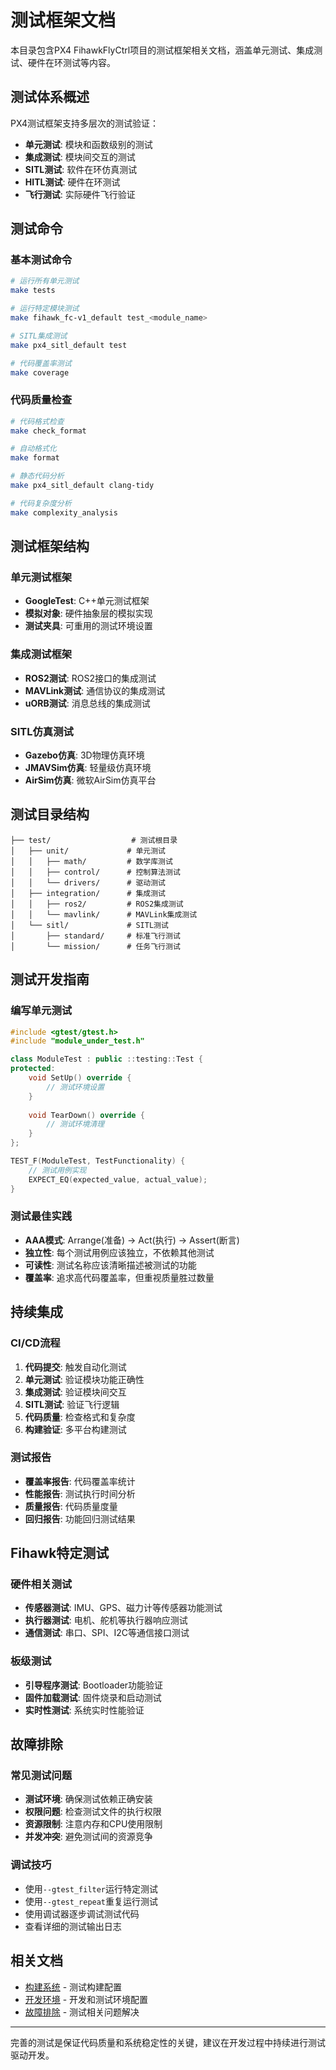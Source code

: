 # 测试框架文档

本目录包含PX4 FihawkFlyCtrl项目的测试框架相关文档，涵盖单元测试、集成测试、硬件在环测试等内容。

## 测试体系概述

PX4测试框架支持多层次的测试验证：
- **单元测试**: 模块和函数级别的测试
- **集成测试**: 模块间交互的测试
- **SITL测试**: 软件在环仿真测试
- **HITL测试**: 硬件在环测试
- **飞行测试**: 实际硬件飞行验证

## 测试命令

### 基本测试命令
```bash
# 运行所有单元测试
make tests

# 运行特定模块测试
make fihawk_fc-v1_default test_<module_name>

# SITL集成测试
make px4_sitl_default test

# 代码覆盖率测试
make coverage
```

### 代码质量检查
```bash
# 代码格式检查
make check_format

# 自动格式化
make format

# 静态代码分析
make px4_sitl_default clang-tidy

# 代码复杂度分析
make complexity_analysis
```

## 测试框架结构

### 单元测试框架
- **GoogleTest**: C++单元测试框架
- **模拟对象**: 硬件抽象层的模拟实现
- **测试夹具**: 可重用的测试环境设置

### 集成测试框架
- **ROS2测试**: ROS2接口的集成测试
- **MAVLink测试**: 通信协议的集成测试
- **uORB测试**: 消息总线的集成测试

### SITL仿真测试
- **Gazebo仿真**: 3D物理仿真环境
- **JMAVSim仿真**: 轻量级仿真环境
- **AirSim仿真**: 微软AirSim仿真平台

## 测试目录结构

```
├── test/                  # 测试根目录
│   ├── unit/             # 单元测试
│   │   ├── math/         # 数学库测试
│   │   ├── control/      # 控制算法测试
│   │   └── drivers/      # 驱动测试
│   ├── integration/      # 集成测试
│   │   ├── ros2/         # ROS2集成测试
│   │   └── mavlink/      # MAVLink集成测试
│   └── sitl/             # SITL测试
│       ├── standard/     # 标准飞行测试
│       └── mission/      # 任务飞行测试
```

## 测试开发指南

### 编写单元测试
```cpp
#include <gtest/gtest.h>
#include "module_under_test.h"

class ModuleTest : public ::testing::Test {
protected:
    void SetUp() override {
        // 测试环境设置
    }
    
    void TearDown() override {
        // 测试环境清理
    }
};

TEST_F(ModuleTest, TestFunctionality) {
    // 测试用例实现
    EXPECT_EQ(expected_value, actual_value);
}
```

### 测试最佳实践
- **AAA模式**: Arrange(准备) → Act(执行) → Assert(断言)
- **独立性**: 每个测试用例应该独立，不依赖其他测试
- **可读性**: 测试名称应该清晰描述被测试的功能
- **覆盖率**: 追求高代码覆盖率，但重视质量胜过数量

## 持续集成

### CI/CD流程
1. **代码提交**: 触发自动化测试
2. **单元测试**: 验证模块功能正确性
3. **集成测试**: 验证模块间交互
4. **SITL测试**: 验证飞行逻辑
5. **代码质量**: 检查格式和复杂度
6. **构建验证**: 多平台构建测试

### 测试报告
- **覆盖率报告**: 代码覆盖率统计
- **性能报告**: 测试执行时间分析
- **质量报告**: 代码质量度量
- **回归报告**: 功能回归测试结果

## Fihawk特定测试

### 硬件相关测试
- **传感器测试**: IMU、GPS、磁力计等传感器功能测试
- **执行器测试**: 电机、舵机等执行器响应测试
- **通信测试**: 串口、SPI、I2C等通信接口测试

### 板级测试
- **引导程序测试**: Bootloader功能验证
- **固件加载测试**: 固件烧录和启动测试
- **实时性测试**: 系统实时性能验证

## 故障排除

### 常见测试问题
- **测试环境**: 确保测试依赖正确安装
- **权限问题**: 检查测试文件的执行权限
- **资源限制**: 注意内存和CPU使用限制
- **并发冲突**: 避免测试间的资源竞争

### 调试技巧
- 使用`--gtest_filter`运行特定测试
- 使用`--gtest_repeat`重复运行测试
- 使用调试器逐步调试测试代码
- 查看详细的测试输出日志

## 相关文档

- [构建系统](../build-system/) - 测试构建配置
- [开发环境](../development/) - 开发和测试环境配置
- [故障排除](../troubleshooting/) - 测试相关问题解决

---

完善的测试是保证代码质量和系统稳定性的关键，建议在开发过程中持续进行测试驱动开发。